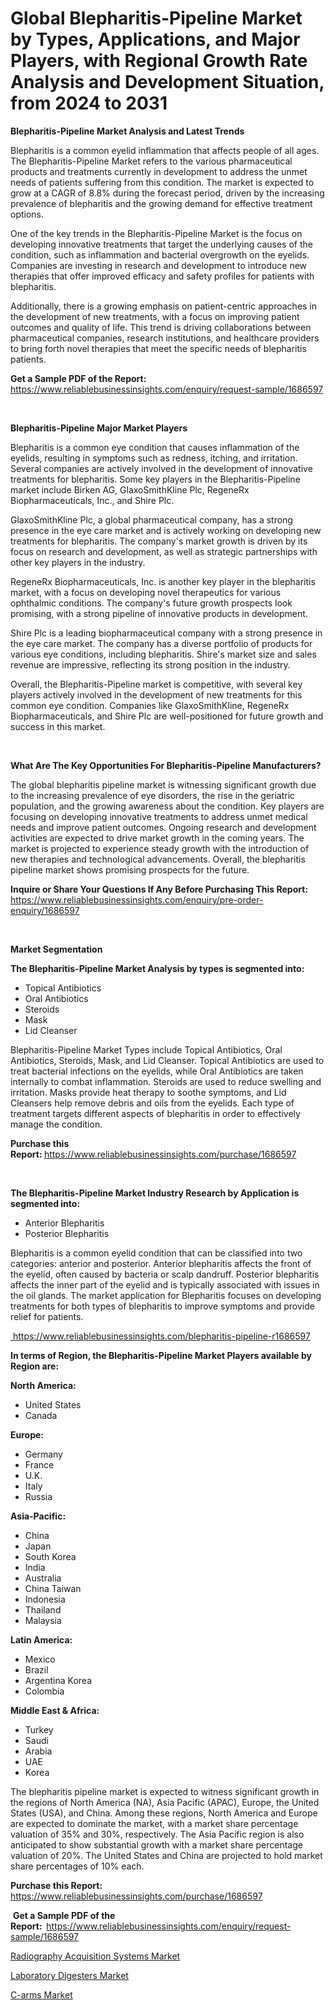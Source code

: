 <p><h1>Global Blepharitis-Pipeline Market by Types, Applications, and Major Players, with Regional Growth Rate Analysis and Development Situation, from 2024 to 2031</h1></p><p><strong>Blepharitis-Pipeline Market Analysis and Latest Trends</strong></p>
<p><p>Blepharitis is a common eyelid inflammation that affects people of all ages. The Blepharitis-Pipeline Market refers to the various pharmaceutical products and treatments currently in development to address the unmet needs of patients suffering from this condition. The market is expected to grow at a CAGR of 8.8% during the forecast period, driven by the increasing prevalence of blepharitis and the growing demand for effective treatment options.</p><p>One of the key trends in the Blepharitis-Pipeline Market is the focus on developing innovative treatments that target the underlying causes of the condition, such as inflammation and bacterial overgrowth on the eyelids. Companies are investing in research and development to introduce new therapies that offer improved efficacy and safety profiles for patients with blepharitis.</p><p>Additionally, there is a growing emphasis on patient-centric approaches in the development of new treatments, with a focus on improving patient outcomes and quality of life. This trend is driving collaborations between pharmaceutical companies, research institutions, and healthcare providers to bring forth novel therapies that meet the specific needs of blepharitis patients.</p></p>
<p><strong>Get a Sample PDF of the Report:&nbsp;</strong> <a href="https://www.reliablebusinessinsights.com/enquiry/request-sample/1686597">https://www.reliablebusinessinsights.com/enquiry/request-sample/1686597</a></p>
<p>&nbsp;</p>
<p><strong>Blepharitis-Pipeline Major Market Players</strong></p>
<p><p>Blepharitis is a common eye condition that causes inflammation of the eyelids, resulting in symptoms such as redness, itching, and irritation. Several companies are actively involved in the development of innovative treatments for blepharitis. Some key players in the Blepharitis-Pipeline market include Birken AG, GlaxoSmithKline Plc, RegeneRx Biopharmaceuticals, Inc., and Shire Plc.</p><p>GlaxoSmithKline Plc, a global pharmaceutical company, has a strong presence in the eye care market and is actively working on developing new treatments for blepharitis. The company's market growth is driven by its focus on research and development, as well as strategic partnerships with other key players in the industry.</p><p>RegeneRx Biopharmaceuticals, Inc. is another key player in the blepharitis market, with a focus on developing novel therapeutics for various ophthalmic conditions. The company's future growth prospects look promising, with a strong pipeline of innovative products in development.</p><p>Shire Plc is a leading biopharmaceutical company with a strong presence in the eye care market. The company has a diverse portfolio of products for various eye conditions, including blepharitis. Shire's market size and sales revenue are impressive, reflecting its strong position in the industry.</p><p>Overall, the Blepharitis-Pipeline market is competitive, with several key players actively involved in the development of new treatments for this common eye condition. Companies like GlaxoSmithKline, RegeneRx Biopharmaceuticals, and Shire Plc are well-positioned for future growth and success in this market.</p></p>
<p>&nbsp;</p>
<p><strong>What Are The Key Opportunities For Blepharitis-Pipeline Manufacturers?</strong></p>
<p><p>The global blepharitis pipeline market is witnessing significant growth due to the increasing prevalence of eye disorders, the rise in the geriatric population, and the growing awareness about the condition. Key players are focusing on developing innovative treatments to address unmet medical needs and improve patient outcomes. Ongoing research and development activities are expected to drive market growth in the coming years. The market is projected to experience steady growth with the introduction of new therapies and technological advancements. Overall, the blepharitis pipeline market shows promising prospects for the future.</p></p>
<p><strong>Inquire or Share Your Questions If Any Before Purchasing This Report:</strong> <a href="https://www.reliablebusinessinsights.com/enquiry/pre-order-enquiry/1686597">https://www.reliablebusinessinsights.com/enquiry/pre-order-enquiry/1686597</a></p>
<p>&nbsp;</p>
<p><strong>Market Segmentation</strong></p>
<p><strong>The Blepharitis-Pipeline Market Analysis by types is segmented into:</strong></p>
<p><ul><li>Topical Antibiotics</li><li>Oral Antibiotics</li><li>Steroids</li><li>Mask</li><li>Lid Cleanser</li></ul></p>
<p><p>Blepharitis-Pipeline Market Types include Topical Antibiotics, Oral Antibiotics, Steroids, Mask, and Lid Cleanser. Topical Antibiotics are used to treat bacterial infections on the eyelids, while Oral Antibiotics are taken internally to combat inflammation. Steroids are used to reduce swelling and irritation. Masks provide heat therapy to soothe symptoms, and Lid Cleansers help remove debris and oils from the eyelids. Each type of treatment targets different aspects of blepharitis in order to effectively manage the condition.</p></p>
<p><strong>Purchase this Report:&nbsp;</strong><a href="https://www.reliablebusinessinsights.com/purchase/1686597">https://www.reliablebusinessinsights.com/purchase/1686597</a></p>
<p>&nbsp;</p>
<p><strong>The Blepharitis-Pipeline Market Industry Research by Application is segmented into:</strong></p>
<p><ul><li>Anterior Blepharitis</li><li>Posterior Blepharitis</li></ul></p>
<p><p>Blepharitis is a common eyelid condition that can be classified into two categories: anterior and posterior. Anterior blepharitis affects the front of the eyelid, often caused by bacteria or scalp dandruff. Posterior blepharitis affects the inner part of the eyelid and is typically associated with issues in the oil glands. The market application for Blepharitis focuses on developing treatments for both types of blepharitis to improve symptoms and provide relief for patients.</p></p>
<p><a href="https://www.reliablebusinessinsights.com/blepharitis-pipeline-r1686597">&nbsp;https://www.reliablebusinessinsights.com/blepharitis-pipeline-r1686597</a></p>
<p><strong>In terms of Region, the Blepharitis-Pipeline Market Players available by Region are:</strong></p>
<p>
    <p> <strong> North America: </strong>
        <ul>
            <li>United States</li>
            <li>Canada</li>
        </ul>
        </p> 
    <p> <strong> Europe: </strong>
        <ul>
            <li>Germany</li>
            <li>France</li>
            <li>U.K.</li>
            <li>Italy</li>
            <li>Russia</li>
        </ul>
        </p> 
    <p> <strong> Asia-Pacific: </strong>
        <ul>
            <li>China</li>
            <li>Japan</li>
            <li>South Korea</li>
            <li>India</li>
            <li>Australia</li>
            <li>China Taiwan</li>
            <li>Indonesia</li>
            <li>Thailand</li>
            <li>Malaysia</li>
        </ul>
        </p> 
    <p> <strong> Latin America: </strong>
        <ul>
            <li>Mexico</li>
            <li>Brazil</li>
            <li>Argentina Korea</li>
            <li>Colombia</li>
        </ul>
        </p> 
    <p> <strong> Middle East & Africa: </strong>
        <ul>
            <li>Turkey</li>
            <li>Saudi</li>
            <li>Arabia</li>
            <li>UAE</li>
            <li>Korea</li>
        </ul>
    </p>
    </p>
<p><p>The blepharitis pipeline market is expected to witness significant growth in the regions of North America (NA), Asia Pacific (APAC), Europe, the United States (USA), and China. Among these regions, North America and Europe are expected to dominate the market, with a market share percentage valuation of 35% and 30%, respectively. The Asia Pacific region is also anticipated to show substantial growth with a market share percentage valuation of 20%. The United States and China are projected to hold market share percentages of 10% each.</p></p>
<p><strong>Purchase this Report: </strong><a href="https://www.reliablebusinessinsights.com/purchase/1686597">https://www.reliablebusinessinsights.com/purchase/1686597</a></p>
<p>&nbsp;<strong>Get a Sample PDF of the Report:&nbsp;&nbsp;</strong><a href="https://www.reliablebusinessinsights.com/enquiry/request-sample/1686597">https://www.reliablebusinessinsights.com/enquiry/request-sample/1686597</a></p>
<p><strong></strong></p>
<p><p><a href="https://github.com/baileope6754/Market-Research-Report-List-1/blob/main/radiography-acquisition-systems-market.md">Radiography Acquisition Systems Market</a></p><p><a href="https://github.com/mdmasty/Market-Research-Report-List-1/blob/main/laboratory-digesters-market.md">Laboratory Digesters Market</a></p><p><a href="https://github.com/josephpullman6599/Market-Research-Report-List-1/blob/main/c-arms-market.md">C-arms Market</a></p></p>